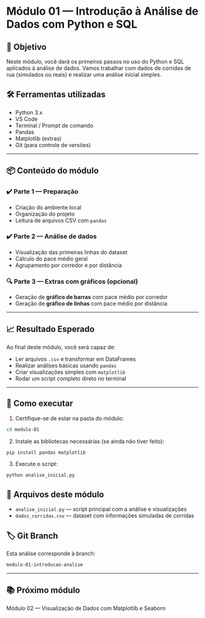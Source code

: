# Módulo 01 — Introdução à Análise de Dados com Python e SQL

## 🎯 Objetivo
Neste módulo, você dará os primeiros passos no uso do Python e SQL aplicados à análise de dados. Vamos trabalhar com dados de corridas de rua (simulados ou reais) e realizar uma análise inicial simples.

## 🛠️ Ferramentas utilizadas
- Python 3.x
- VS Code
- Terminal / Prompt de comando
- Pandas
- Matplotlib (extras)
- Git (para controle de versões)

---

## 📦 Conteúdo do módulo

### ✔️ Parte 1 — Preparação
- Criação do ambiente local
- Organização do projeto
- Leitura de arquivos CSV com `pandas`

### ✔️ Parte 2 — Análise de dados
- Visualização das primeiras linhas do dataset
- Cálculo do pace médio geral
- Agrupamento por corredor e por distância

### 🔍 Parte 3 — Extras com gráficos (opcional)
- Geração de **gráfico de barras** com pace médio por corredor
- Geração de **gráfico de linhas** com pace médio por distância

---

## 📈 Resultado Esperado

Ao final deste módulo, você será capaz de:
- Ler arquivos `.csv` e transformar em DataFrames
- Realizar análises básicas usando `pandas`
- Criar visualizações simples com `matplotlib`
- Rodar um script completo direto no terminal

---

## 🚀 Como executar

1. Certifique-se de estar na pasta do módulo:

```bash
cd modulo-01
```

2. Instale as bibliotecas necessárias (se ainda não tiver feito):

```bash
pip install pandas matplotlib
```

3. Execute o script:

```bash
python analise_inicial.py
```

## 🧩 Arquivos deste módulo
- `analise_inicial.py` — script principal com a análise e visualizações
- `dados_corridas.csv` — dataset com informações simuladas de corridas

## 🏷️ Git Branch
Esta análise corresponde à branch:

```bash
modulo-01-introducao-analise
```

---

## 📚 Próximo módulo
Módulo 02 — Visualização de Dados com Matplotlib e Seaborn